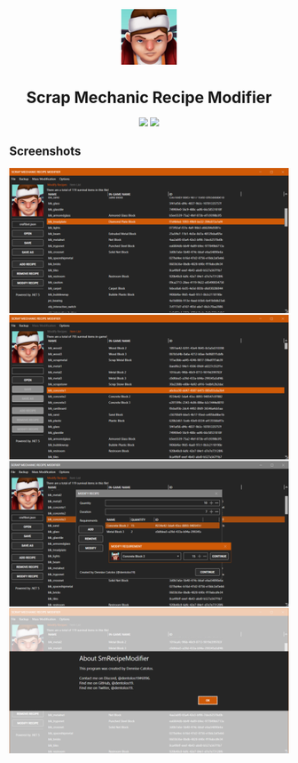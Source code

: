 <div align="center">

<img src="./.github/icon.png" width="100"/>

</div>

<h1 align="center">Scrap Mechanic Recipe Modifier</h1>

<div align="center">

[![](https://img.shields.io/badge/Powered%20By-.NET-blue?logo=microsoft&style=flat-square)](https://dotnet.microsoft.com)
[![](https://img.shields.io/badge/Made%20With-Rider-blue?logo=jetbrains&style=flat-square)](https://www.jetbrains.com/rider)

</div>

## Screenshots

![](./.github/screenshots/0.png)
![](./.github/screenshots/1.png)
![](./.github/screenshots/2.png)
![](./.github/screenshots/3.png)
